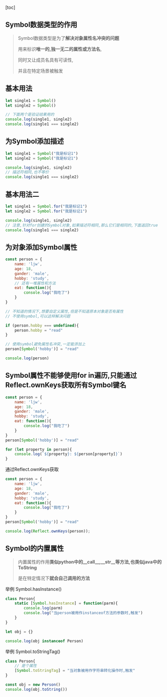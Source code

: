 [toc]

## Symbol数据类型的作用

> Symbol数据类型是为了**解决对象属性名冲突的问题**
>
> 用来标识**唯一的,独一无二的属性或方法名**, 
>
> 同时又让成员名具有可读性, 
>
> 并且在特定场景被触发



## 基本用法

```javascript
let single1 = Symbol()
let single2 = Symbol()

// 下面两个是验证结果用的
console.log(single1, single2)
console.log(single1 === single2)
```



## 为Symbol添加描述

```javascript
let single1 = Symbol("我是标记1")
let single2 = Symbol("我是标记1")

console.log(single1, single2)
// 描述符相同,也不等价
console.log(single1 === single2)
```



## 基本用法二

```javascript
let single1 = Symbol.for("我是标记1")
let single2 = Symbol.for("我是标记1")

console.log(single1, single2)
// 注意,针对for创建的Symbol对象,如果描述符相同,那么它们是相同的,下面返回true
console.log(single1 === single2)
```



## 为对象添加Symbol属性

```javascript
const person = {
    name: 'ljw',
    age: 18,
    gander: 'male',
    hobby: 'study',
    // 还有一堆属性和方法
    eat: function(){
        console.log("我吃了")
    }
}

// 不知道的情况下,想要自定义属性,但是不知道原本对象是否有属性
// 不使用symbol,可以这样解决问题

if (person.hobby === undefined){
    person.hobby = "read"
}

// 使用symbol避免属性名冲突,一定能添加上
person[Symbol('hobby')] = "read"

console.log(person)
```



## Symbol属性不能够使用for in遍历,只能通过Reflect.ownKeys获取所有Symbol键名

```javascript
const person = {
    name: 'ljw',
    age: 18,
    gander: 'male',
    hobby: 'study',
    eat: function(){
        console.log("我吃了")
    }
}
person[Symbol('hobby')] = "read"

for (let property in person){
    console.log(`${property}: ${person[property]}`)
}
```

通过Reflect.ownKeys获取

```javascript
const person = {
    name: 'ljw',
    age: 18,
    gander: 'male',
    hobby: 'study',
    eat: function(){
        console.log("我吃了")
    }
}
person[Symbol('hobby')] = "read"

console.log(Reflect.ownKeys(person));
```



## Symbol的内置属性

> 内置属性的作用**类似python中的\_\_call\_\_,\_\_str__等方法,也类似java中的ToString**
>
> 是在特定情况下**就会自己调用的方法**

举例 Symbol.hasInstance()

```javascript
class Person{
    static [Symbol.hasInstance] = function(parm){
        console.log(parm)
        console.log("当person被用作instanceof方法的参数时,触发")
    }
}

let obj = {}

console.log(obj instanceof Person)
```

举例 Symbol.toStringTag()

```javascript
class Person{
    // 是个属性
    [Symbol.toStringTag] = "当对象被用作字符串转化操作时,触发"
}

const obj = new Person()
console.log(obj.toString())
```